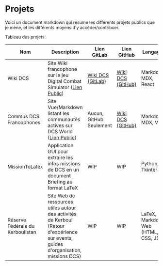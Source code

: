 # Projets

Voici un document markdown qui résume les différents projets publics que je mène, et les différents moyens d'y accéder/contribuer.

Tableau des projets:

| Nom | Description | Lien GitLab | Lien GitHub | Langages | Statut | Visibilité |
| --- | ----------- | ----------- | ----------- | -------- | ------ | ---------- |
| Wiki DCS | Site Wiki francophone sur le jeu Digital Combat Simulator ([Lien Public](https://wiki.kerboul.me)) | [Wiki DCS (GitLab)](https://gitlab.kerboul.me/kerboul_projets/dcs/wiki) | [Wiki DCS (GitHub)](https://github.com/DaKerboul/wiki_dcs) | Markdown, MDX, React | Actif | Public |
| Commus DCS Francophones | Site Vue/Markdown listant les communautés actives sur DCS World ([Lien Public](https://commus.kerboul.me)) | Aucun, GitHub Seulement | [Wiki DCS (GitHub)](https://github.com/DaKerboul/commus_dcs) | Markdown, MDX, Vue | Actif | Public |
| MissionToLatex | Application GUI pour extraire les infos missions de DCS en un document Briefing au format LaTeX | WIP | WIP | Python, Tkinter | Actif | Bientôt public |
| Réserve Fédérale du Kerboulistan | Site Web de ressources utiles autour des activités de Kerboul (Retour d'expérience sur events, guides d'organisation, missions DCS) | WIP | WIP | LaTeX, Markdown, Web (HTML, CSS, JS) | Actif | Lecture Seule |
